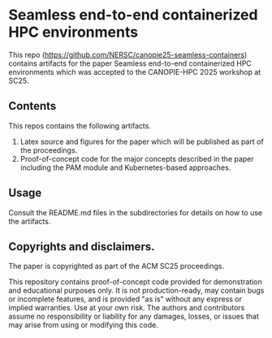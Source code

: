 # Seamless end-to-end containerized HPC environments 

This repo (https://github.com/NERSC/canopie25-seamless-containers) contains artifacts for the paper 
Seamless end-to-end containerized HPC environments
which was accepted to the CANOPIE-HPC 2025 workshop at SC25.

## Contents

This repos contains the following artifacts.

1. Latex source and figures for the paper which will be published as part of the proceedings.
2. Proof-of-concept code for the major concepts described in the paper including the PAM module and Kubernetes-based approaches.


## Usage

Consult the README.md files in the subdirectories for details on how to use the artifacts.

## Copyrights and disclaimers.

The paper is copyrighted as part of the ACM SC25 proceedings.

This repository contains proof-of-concept code provided for demonstration and educational purposes only. It is not production-ready, may contain bugs or incomplete features, and is provided "as is" without any express or implied warranties. Use at your own risk. The authors and contributors assume no responsibility or liability for any damages, losses, or issues that may arise from using or modifying this code.


